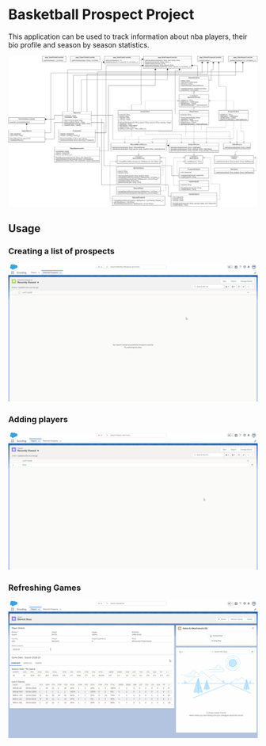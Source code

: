 # Basketball Prospect Project
This application can be used to track information about nba players, their bio profile and season by season statistics.

![UML](https://raw.githubusercontent.com/eez-eh/BasketballProspect/master/images/uml.jpg)

## Usage
### Creating a list of prospects
![Get List of Prospects](https://raw.githubusercontent.com/eez-eh/BasketballProspect/master/images/refresh_prospects_list.gif)
### Adding players
![Add a Player](https://raw.githubusercontent.com/eez-eh/BasketballProspect/master/images/add_player.gif)
### Refreshing Games
![Refresh Games Button](https://raw.githubusercontent.com/eez-eh/BasketballProspect/master/images/refresh_games.gif)
